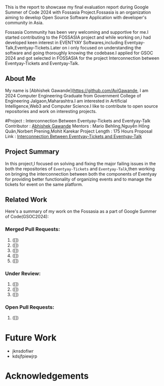 This is the report to showcase my final evaluation report during Google Summer of Code 2024 with Fossasia Project.Fossasia is an organization aiming to develop Open Source Software Application with developer's community in Asia.

Fossasia Community has been very welcoming and supportive for me.I started contributing to the FOSSASIA project and while working on,i had developed keen interest in EVENTYAY Softwares,including Eventyay-Talk,Eventyay-Tickets.Later on i only focused on understanding the software and going thoroughly knowing the codebase.I applied for GSOC 2024 and got selected in FOSSASIA for the project Interconnection between Eventyay-Tickets and Eventyay-Talk. 

## About Me
My name is [Abhishek Gawande](https://github.com/AviGawande, I am 2024 Computer Engineering Graduate from Government College of Engineering Jalgaon,Maharashtra.I am interested in Artificial Intelligence,Web3 and Computer Science.I like to contribute to open source repositories and work on interesting projects.

#Project : Interconnection Between Eventyay-Tickets and Eventyay-Talk
Contributor :  [Abhishek Gawande](https://github.com/AviGawande)
Mentors : Mario Behling,Nguyễn Hồng Quân,Norbert Prening,Mohit Karekar
Project Length : 175 Hours
Proposal Link : [Interconnection Between Eventyay-Tickets and Eventyay-Talk](https://docs.google.com/document/d/1iPl5hWZwkbmW3zz7evAGZIMX24JS4fQ0E1GnN-NZJUw/edit?usp=sharing)

## Project Summary
In this project,I focused on solving and fixing the major failing issues in the both the repositories of `Eventyay-Tickets` and `Eventyay-Talk`,then working on bringing the interconnection between both the components of Eventyay for providing better functionality of organizing events and to manage the tickets for event on the same platform.

## Related Work

Here's a summary of my work on the Fossasia as a part of Google Summer of Code(GSOC2024):

### Merged Pull Requests:
1. ([])
2. ([])
3. ([])
4. ([])
5. ([])

### Under Review:
1. ([])
2. ([])
3. ([])

### Open Pull Requests:
1. ([])

# Future Work
- jknsdofiwr
- kdsjfpiewjrp

# Acknowledgements




